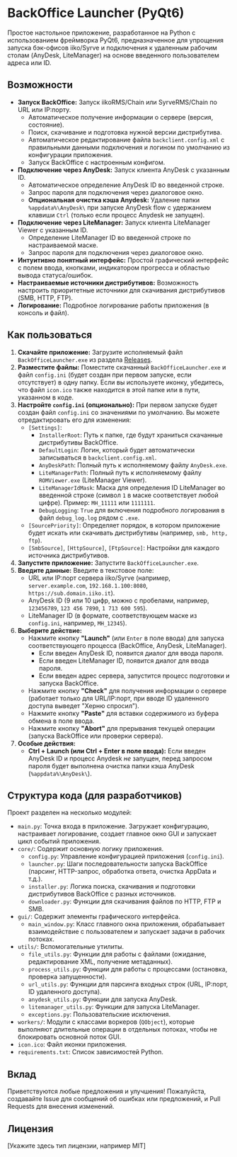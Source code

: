 # BackOffice Launcher (PyQt6)

Простое настольное приложение, разработанное на Python с использованием фреймворка PyQt6, предназначенное для упрощения запуска бэк-офисов iiko/Syrve и подключения к удаленным рабочим столам (AnyDesk, LiteManager) на основе введенного пользователем адреса или ID.

## Возможности

*   **Запуск BackOffice:** Запуск iikoRMS/Chain или SyrveRMS/Chain по URL или IP:порту.
    *   Автоматическое получение информации о сервере (версия, состояние).
    *   Поиск, скачивание и подготовка нужной версии дистрибутива.
    *   Автоматическое редактирование файла `backclient.config.xml` с правильными данными подключения и логином по умолчанию из конфигурации приложения.
    *   Запуск BackOffice с настроенным конфигом.
*   **Подключение через AnyDesk:** Запуск клиента AnyDesk с указанным ID.
    *   Автоматическое определение AnyDesk ID во введенной строке.
    *   Запрос пароля для подключения через диалоговое окно.
    *   **Опциональная очистка кэша Anydesk:** Удаление папки `%appdata%\AnyDesk\` при запуске AnyDesk flow с удержанием клавиши `Ctrl` (только если процесс Anydesk не запущен).
*   **Подключение через LiteManager:** Запуск клиента LiteManager Viewer с указанным ID.
    *   Определение LiteManager ID во введенной строке по настраиваемой маске.
    *   Запрос пароля для подключения через диалоговое окно.
*   **Интуитивно понятный интерфейс:** Простой графический интерфейс с полем ввода, кнопками, индикатором прогресса и областью вывода статуса/ошибок.
*   **Настраиваемые источники дистрибутивов:** Возможность настроить приоритетные источники для скачивания дистрибутивов (SMB, HTTP, FTP).
*   **Логирование:** Подробное логирование работы приложения (в консоль и файл).

## Как пользоваться

1.  **Скачайте приложение:** Загрузите исполняемый файл `BackOfficeLauncher.exe` из раздела [Releases](https://github.com/serty2005/BOlauncherQT/releases/latest/download/BackOfficeLauncher.exe).
2.  **Разместите файлы:** Поместите скачанный `BackOfficeLauncher.exe` и файл `config.ini` (будет создан при первом запуске, если отсутствует) в одну папку. Если вы используете иконку, убедитесь, что файл `icon.ico` также находится в этой папке или в пути, указанном в коде.
3.  **Настройте `config.ini` (опционально):** При первом запуске будет создан файл `config.ini` со значениями по умолчанию. Вы можете отредактировать его для изменения:
    *   `[Settings]`:
        *   `InstallerRoot`: Путь к папке, где будут храниться скачанные дистрибутивы BackOffice.
        *   `DefaultLogin`: Логин, который будет автоматически записываться в `backclient.config.xml`.
        *   `AnyDeskPath`: Полный путь к исполняемому файлу `AnyDesk.exe`.
        *   `LiteManagerPath`: Полный путь к исполняемому файлу `ROMViewer.exe` (LiteManager Viewer).
        *   `LiteManagerIdMask`: Маска для определения ID LiteManager во введенной строке (символ `1` в маске соответствует любой цифре). Пример: `MH_11111` или `1111111`.
        *   `DebugLogging`: `True` для включения подробного логирования в файл `debug_log.log` рядом с `.exe`.
    *   `[SourcePriority]`: Определяет порядок, в котором приложение будет искать или скачивать дистрибутивы (например, `smb, http, ftp`).
    *   `[SmbSource]`, `[HttpSource]`, `[FtpSource]`: Настройки для каждого источника дистрибутивов.
4.  **Запустите приложение:** Запустите `BackOfficeLauncher.exe`.
5.  **Введите данные:** Введите в текстовое поле:
    *   URL или IP:порт сервера iiko/Syrve (например, `server.example.com`, `192.168.1.100:8080`, `https://sub.domain.iiko.it`).
    *   AnyDesk ID (9 или 10 цифр, можно с пробелами, например, `123456789`, `123 456 7890`, `1 713 600 595`).
    *   LiteManager ID (в формате, соответствующем маске из `config.ini`, например, `MH_12345`).
6.  **Выберите действие:**
    *   Нажмите кнопку **"Launch"** (или `Enter` в поле ввода) для запуска соответствующего процесса (BackOffice, AnyDesk, LiteManager).
        *   Если введен AnyDesk ID, появится диалог для ввода пароля.
        *   Если введен LiteManager ID, появится диалог для ввода пароля.
        *   Если введен адрес сервера, запустится процесс подготовки и запуска BackOffice.
    *   Нажмите кнопку **"Check"** для получения информации о сервере (работает только для URL/IP:порт, при вводе ID удаленного доступа выведет "Херню спросил").
    *   Нажмите кнопку **"Paste"** для вставки содержимого из буфера обмена в поле ввода.
    *   Нажмите кнопку **"Abort"** для прерывания текущей операции (запуска BackOffice или проверки сервера).
7.  **Особые действия:**
    *   **Ctrl + Launch (или Ctrl + Enter в поле ввода):** Если введен AnyDesk ID и процесс Anydesk *не* запущен, перед запросом пароля будет выполнена очистка папки кэша AnyDesk (`%appdata%\AnyDesk\`).

## Структура кода (для разработчиков)

Проект разделен на несколько модулей:

*   `main.py`: Точка входа в приложение. Загружает конфигурацию, настраивает логирование, создает главное окно GUI и запускает цикл событий приложения.
*   `core/`: Содержит основную логику приложения.
    *   `config.py`: Управление конфигурацией приложения (`config.ini`).
    *   `launcher.py`: Шаги последовательности запуска BackOffice (парсинг, HTTP-запрос, обработка ответа, очистка AppData и т.д.).
    *   `installer.py`: Логика поиска, скачивания и подготовки дистрибутивов BackOffice с разных источников.
    *   `downloader.py`: Функции для скачивания файлов по HTTP, FTP и SMB.
*   `gui/`: Содержит элементы графического интерфейса.
    *   `main_window.py`: Класс главного окна приложения, обрабатывает взаимодействие с пользователем и запускает задачи в рабочих потоках.
*   `utils/`: Вспомогательные утилиты.
    *   `file_utils.py`: Функции для работы с файлами (ожидание, редактирование XML, получение метаданных).
    *   `process_utils.py`: Функции для работы с процессами (остановка, проверка запущенности).
    *   `url_utils.py`: Функции для парсинга входных строк (URL, IP:порт, ID удаленного доступа).
    *   `anydesk_utils.py`: Функции для запуска AnyDesk.
    *   `litemanager_utils.py`: Функции для запуска LiteManager.
    *   `exceptions.py`: Пользовательские исключения.
*   `workers/`: Модули с классами воркеров (`QObject`), которые выполняют длительные операции в отдельных потоках, чтобы не блокировать основной поток GUI.
*   `icon.ico`: Файл иконки приложения.
*   `requirements.txt`: Список зависимостей Python.

## Вклад

Приветствуются любые предложения и улучшения! Пожалуйста, создавайте Issue для сообщений об ошибках или предложений, и Pull Requests для внесения изменений.

## Лицензия

[Укажите здесь тип лицензии, например MIT]
